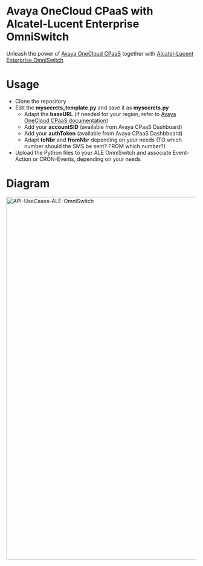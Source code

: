 # Avaya OneCloud CPaaS with Alcatel-Lucent Enterprise OmniSwitch
Unleash the power of <a href="https://www.avaya.com/en/products/cpaas/">Avaya OneCloud CPaaS</a> together with <a href="https://www.al-enterprise.com/en/products/switches">Alcatel-Lucent Enterprise OmniSwitch</a>

# Usage
- Clone the repository
- Edit the **mysecrets_template.py** and save it as **mysecrets.py**
  - Adapt the **baseURL** (if needed for your region, refer to <a href="https://docs.avayacloud.com/aspx/rest">Avaya OneCloud CPaaS documentation</a>)
  - Add your **accountSID** (available from Avaya CPaaS Dashboard)
  - Add your **authToken** (available from Avaya CPaaS Dashbboard)
  - Adapt **toNbr** and **fromNbr** depending on your needs (TO which number should the SMS be sent? FROM which number?)
- Upload the Python files to your ALE OmniSwitch and associate Event-Action or CRON-Events, depending on your needs 

# Diagram
<img width="960" alt="API-UseCases-ALE-OmniSwitch" src="https://user-images.githubusercontent.com/5174414/183359206-dc0607ef-cab4-48b2-9914-5455a2393719.png">

